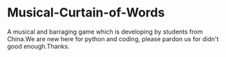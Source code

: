# Musical-Curtain-of-Words
A musical and barraging game which is developing by students from China.We are new here for python and coding, please pardon us for didn't good enough.Thanks.
